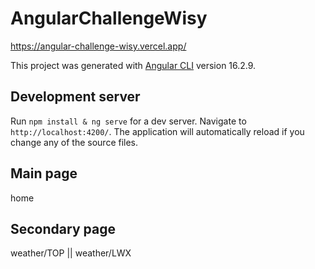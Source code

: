 # AngularChallengeWisy

https://angular-challenge-wisy.vercel.app/

This project was generated with [Angular CLI](https://github.com/angular/angular-cli) version 16.2.9.

## Development server

Run `npm install & ng serve` for a dev server. Navigate to `http://localhost:4200/`. The application will automatically reload if you change any of the source files.

## Main page 

home

## Secondary page 

weather/TOP || weather/LWX
